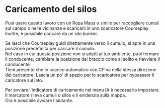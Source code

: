 # Caricamento del silos
  
Puoi usare questo lavoro con un Ropa Maus o simile per raccogliere cumuli sul campo o nelle vicinanze e scaricarli in uno scaricatore Courseplay.  
Inoltre, è possibile caricare da un silo bunker.  
  
Se lasci che Courseplay guidi direttamente verso il cumulo, si apre in una posizione predefinita per caricare il cumulo.  
Nel caso in cui questa posizione non si adatti al tuo ambiente, puoi fermare il conducente, cambiare la posizione del braccio come al solito e riavviare il conducente.  
Tieni presente che lo scarico automatico con CP va nella stessa direzione del caricatore. Lascia un po' di spazio per lo scaricatore per bypassare il caricatore sul lato.  


  
Per avviare l'indicatore di caricamento nel menu IA è necessario impostare.  
Il marcatore rileva cumuli o silos e li evidenzia sulla mappa.  
Ora è possibile avviare l'aiutante.  


